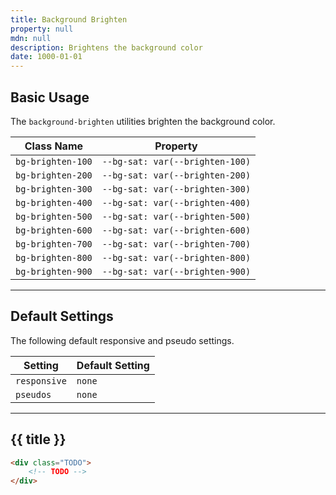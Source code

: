 ```yaml
---
title: Background Brighten
property: null
mdn: null
description: Brightens the background color
date: 1000-01-01
---
```


## Basic Usage

The `background-brighten` utilities brighten the background color.

| Class Name        | Property                        |
| ----------------- | ------------------------------- |
| `bg-brighten-100` | `--bg-sat: var(--brighten-100)` |
| `bg-brighten-200` | `--bg-sat: var(--brighten-200)` |
| `bg-brighten-300` | `--bg-sat: var(--brighten-300)` |
| `bg-brighten-400` | `--bg-sat: var(--brighten-400)` |
| `bg-brighten-500` | `--bg-sat: var(--brighten-500)` |
| `bg-brighten-600` | `--bg-sat: var(--brighten-600)` |
| `bg-brighten-700` | `--bg-sat: var(--brighten-700)` |
| `bg-brighten-800` | `--bg-sat: var(--brighten-800)` |
| `bg-brighten-900` | `--bg-sat: var(--brighten-900)` |

---

## Default Settings

The following default responsive and pseudo settings.

| Setting      | Default Setting |
| ------------ | --------------- |
| `responsive` | `none`          |
| `pseudos`    | `none`          |

---

## {{ title }}

<div class="bg-silver-200 p-20 h-256 radius-md flex flex-wrap align-content-center">
  <!-- ... -->
</div>

```html
<div class="TODO">
	<!-- TODO -->
</div>
```

<!-- No MDN docs -->
